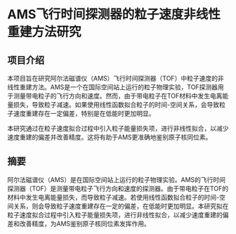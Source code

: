 # AMS飞行时间探测器的粒子速度非线性重建方法研究

## 项目介绍

本项目旨在研究阿尔法磁谱仪（AMS）飞行时间探测器（TOF）中粒子速度的非线性重建方法。AMS是一个在国际空间站上运行的粒子物理实验，TOF探测器用于测量带电粒子的飞行方向和速度。然而，由于带电粒子在TOF材料中发生电离能量损失，导致粒子减速。如果使用线性函数拟合粒子的时间-空间关系，会导致粒子速度重建存在一定偏差，特别是在低能时更加明显。

本研究通过在粒子速度拟合过程中引入粒子能量损失项，进行非线性拟合，以减少速度重建的偏差并改善精度。这将有助于AMS更准确地鉴别原子核同位素。

## 摘要

阿尔法磁谱仪（AMS）是在国际空间站上运行的粒子物理实验。AMS的飞行时间探测器（TOF）是测量带电粒子飞行方向和速度的探测器。由于带电粒子在TOF的材料中发生电离能量损失，而导致粒子减速。若使用线性函数拟合粒子的时间-空间关系，则会导致粒子速度重建存在一定的偏差，在低能时更加明显。本研究拟在粒子速度拟合过程中引入粒子能量损失项，进行非线性拟合，以减少速度重建的偏差和改善精度，为AMS鉴别原子核同位素发挥作用。